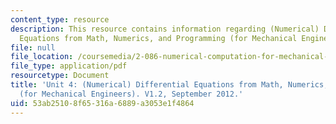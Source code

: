 ```yaml
---
content_type: resource
description: This resource contains information regarding (Numerical) Differential
  Equations from Math, Numerics, and Programming (for Mechanical Engineers).
file: null
file_location: /coursemedia/2-086-numerical-computation-for-mechanical-engineers-fall-2012/53ab25108f65316a6889a3053e1f4864_MIT2_086F12_notes_unit4.pdf
file_type: application/pdf
resourcetype: Document
title: 'Unit 4: (Numerical) Differential Equations from Math, Numerics, and Programming
  (for Mechanical Engineers). V1.2, September 2012.'
uid: 53ab2510-8f65-316a-6889-a3053e1f4864
---
```

